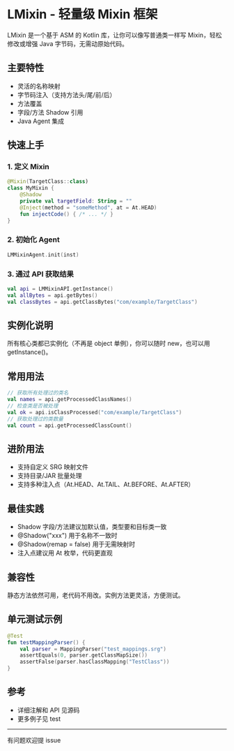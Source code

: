 # LMixin - 轻量级 Mixin 框架

LMixin 是一个基于 ASM 的 Kotlin 库，让你可以像写普通类一样写 Mixin，轻松修改或增强 Java 字节码，无需动原始代码。

## 主要特性
- 灵活的名称映射
- 字节码注入（支持方法头/尾/前/后）
- 方法覆盖
- 字段/方法 Shadow 引用
- Java Agent 集成

## 快速上手

### 1. 定义 Mixin
```kotlin
@Mixin(TargetClass::class)
class MyMixin {
    @Shadow
    private val targetField: String = ""
    @Inject(method = "someMethod", at = At.HEAD)
    fun injectCode() { /* ... */ }
}
```

### 2. 初始化 Agent
```kotlin
LMMixinAgent.init(inst)
```

### 3. 通过 API 获取结果
```kotlin
val api = LMMixinAPI.getInstance()
val allBytes = api.getBytes()
val classBytes = api.getClassBytes("com/example/TargetClass")
```

## 实例化说明

所有核心类都已实例化（不再是 object 单例），你可以随时 new，也可以用 getInstance()。

## 常用用法

```kotlin
// 获取所有处理过的类名
val names = api.getProcessedClassNames()
// 检查类是否被处理
val ok = api.isClassProcessed("com/example/TargetClass")
// 获取处理过的类数量
val count = api.getProcessedClassCount()
```

## 进阶用法

- 支持自定义 SRG 映射文件
- 支持目录/JAR 批量处理
- 支持多种注入点（At.HEAD、At.TAIL、At.BEFORE、At.AFTER）

## 最佳实践
- Shadow 字段/方法建议加默认值，类型要和目标类一致
- @Shadow("xxx") 用于名称不一致时
- @Shadow(remap = false) 用于无需映射时
- 注入点建议用 At 枚举，代码更直观

## 兼容性

静态方法依然可用，老代码不用改。实例方法更灵活，方便测试。

## 单元测试示例
```kotlin
@Test
fun testMappingParser() {
    val parser = MappingParser("test_mappings.srg")
    assertEquals(0, parser.getClassMapSize())
    assertFalse(parser.hasClassMapping("TestClass"))
}
```

## 参考
- 详细注解和 API 见源码
- 更多例子见 test

---

有问题欢迎提 issue